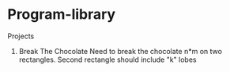 # Program-library
Projects
1. Break The Chocolate
 Need to break the chocolate n*m on two rectangles. Second rectangle should include "k" lobes  
